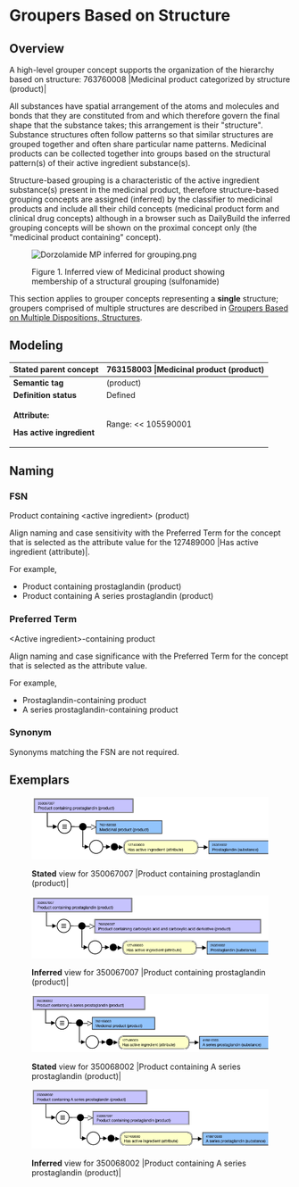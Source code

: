 # Groupers Based on Structure

## Overview

A high-level grouper concept supports the organization of the hierarchy based on structure: 763760008 |Medicinal product categorized by structure (product)|

All substances have spatial arrangement of the atoms and molecules and bonds that they are constituted from and which therefore govern the final shape that the substance takes; this arrangement is their "structure". Substance structures often follow patterns so that similar structures are grouped together and often share particular name patterns. Medicinal products can be collected together into groups based on the structural pattern(s) of their active ingredient substance(s).

Structure-based grouping is a characteristic of the active ingredient substance(s) present in the medicinal product, therefore structure-based grouping concepts are assigned (inferred) by the classifier to medicinal products and include all their child concepts (medicinal product form and clinical drug concepts) although in a browser such as DailyBuild the inferred grouping concepts will be shown on the proximal concept only (the "medicinal product containing" concept).

<figure><img src="https://confluence.ihtsdotools.org/download/attachments/293568800/Dorzolamide%20MP%20inferred%20for%20grouping.png?version=1&#x26;modificationDate=1748543649000&#x26;api=v2" alt="Dorzolamide MP inferred for grouping.png"><figcaption><p>Figure 1. Inferred view of Medicinal product showing membership of a structural grouping (sulfonamide)</p></figcaption></figure>

This section applies to grouper concepts representing a **single** structure; groupers comprised of multiple structures are described in [Groupers Based on Multiple Dispositions, Structures](../../../../../../authoring/pharmaceutical-and-biologic-product/174691077.html).

## Modeling

| **Stated parent concept**                                                       | 763158003 \|Medicinal product (product)                                                                                                                                                                                                                                                                                                                                                                                                                                                                                                                                                                 |
| ------------------------------------------------------------------------------- | ------------------------------------------------------------------------------------------------------------------------------------------------------------------------------------------------------------------------------------------------------------------------------------------------------------------------------------------------------------------------------------------------------------------------------------------------------------------------------------------------------------------------------------------------------------------------------------------------------- |
| **Semantic tag**                                                                | (product)                                                                                                                                                                                                                                                                                                                                                                                                                                                                                                                                                                                               |
| **Definition status**                                                           | Defined                                                                                                                                                                                                                                                                                                                                                                                                                                                                                                                                                                                                 |
| <p><strong>Attribute:</strong></p><p><strong>Has active ingredient</strong></p> | <p>Range: &#x3C;&#x3C; 105590001 |Substance (substance)|</p><ul><li><p> </p><ul><li>While the allowed range is broader, the |Medicinal product| grouper concepts based on structure should only use primitive grouper concepts that are descendants of 312413002 |Substance categorized by structure (substance)| as attribute values.<br><br></li></ul></li></ul><p>Cardinality: 0..*</p><ul><li><p> </p><ul><li>While the allowed range is broader, the |Medicinal product| grouper concepts based on structure should have one and only one |Has active ingredient (attribute)|.</li></ul></li></ul> |

## Naming

### FSN

Product containing \<active ingredient> (product)

Align naming and case sensitivity with the Preferred Term for the concept that is selected as the attribute value for the 127489000 |Has active ingredient (attribute)|.

For example,

* Product containing prostaglandin (product)
* Product containing A series prostaglandin (product)

### Preferred Term

\<Active ingredient>-containing product

Align naming and case significance with the Preferred Term for the concept that is selected as the attribute value.

For example,

* Prostaglandin-containing product
* A series prostaglandin-containing product

### Synonym

Synonyms matching the FSN are not required.

## Exemplars

<figure><img src="../../../../../../.gitbook/assets/image (27).png" alt=""><figcaption><p><strong>Stated</strong> view for 350067007 |Product containing prostaglandin (product)|</p></figcaption></figure>

<figure><img src="../../../../../../.gitbook/assets/image (28).png" alt=""><figcaption><p><strong>Inferred</strong> view for 350067007 |Product containing prostaglandin (product)|</p></figcaption></figure>

<figure><img src="../../../../../../.gitbook/assets/image (29).png" alt=""><figcaption><p><strong>Stated</strong> view for 350068002 |Product containing A series prostaglandin (product)|</p></figcaption></figure>

<figure><img src="../../../../../../.gitbook/assets/image (30).png" alt=""><figcaption><p> <strong>Inferred</strong> view for 350068002 |Product containing A series prostaglandin (product)|</p></figcaption></figure>

<figure><img src="../../../../../../authoring/pharmaceutical-and-biologic-product/images/174691044.png" alt=""><figcaption></figcaption></figure>
